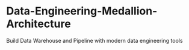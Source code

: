 # Data-Engineering-Medallion-Architecture
Build Data Warehouse and Pipeline with modern data engineering tools
